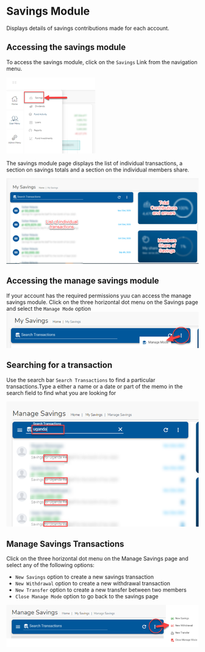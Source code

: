 # Savings Module
Displays details of savings contributions made for each account. 

## Accessing the savings module

To access the savings module, click on the `Savings` Link from the navigation menu.

![alt text](images/3.1.1_Savings_Menu.png "Savings menu")

The savings module page displays the list of individual transactions, a section on savings totals and a section on the individual members share.

![alt text](images/3.1.1_Savings_Page.png "Savings page")


## Accessing the manage savings module

If your account has the required permissions yuu can access the manage savings module. Click on the three horizontal dot menu on the Savings page and select the `Manage Mode` option
![alt text](images/3.1.2_Manage_Savings_Page.png "Manage Savings page")


## Searching for a transaction

Use the search bar `Search Transactions` to find a particular transactions.Type a either a name or a date or part of the memo in the search field to find what you are looking for


![alt text](images/3.1.3_Search_Savings_Page.png "Search Savings")


## Manage Savings Transactions

Click on the three horizontal dot menu on the Manage Savings page and select any of the following options:

- `New Savings` option to create a new savings transaction
- `New Withdrawal` option to create a new withdrawal transaction
- `New Transfer` option to create a new transfer between two members
- `Close Manage Mode` option to go back to the savings page
  
![alt text](images/3.1.4_Manage_Savings_Menu.png "Manage Savings menu")
